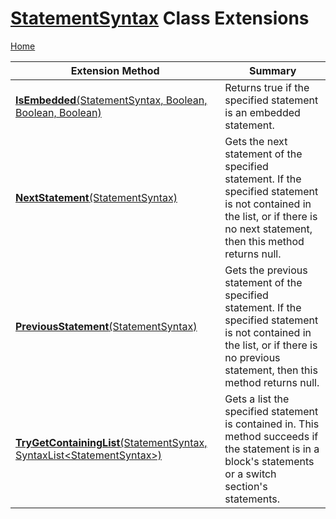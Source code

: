 # [StatementSyntax](https://docs.microsoft.com/en-us/dotnet/api/microsoft.codeanalysis.csharp.syntax.statementsyntax) Class Extensions

[Home](../../../../../README.md)

| Extension Method | Summary |
| ---------------- | ------- |
| [**IsEmbedded**(StatementSyntax, Boolean, Boolean, Boolean)](../../../../../Roslynator/CSharp/SyntaxExtensions/IsEmbedded/README.md) | Returns true if the specified statement is an embedded statement\. |
| [**NextStatement**(StatementSyntax)](../../../../../Roslynator/CSharp/SyntaxExtensions/NextStatement/README.md) | Gets the next statement of the specified statement\. If the specified statement is not contained in the list, or if there is no next statement, then this method returns null\. |
| [**PreviousStatement**(StatementSyntax)](../../../../../Roslynator/CSharp/SyntaxExtensions/PreviousStatement/README.md) | Gets the previous statement of the specified statement\. If the specified statement is not contained in the list, or if there is no previous statement, then this method returns null\. |
| [**TryGetContainingList**(StatementSyntax, SyntaxList\<StatementSyntax>)](../../../../../Roslynator/CSharp/SyntaxExtensions/TryGetContainingList/README.md) | Gets a list the specified statement is contained in\. This method succeeds if the statement is in a block's statements or a switch section's statements\. |

